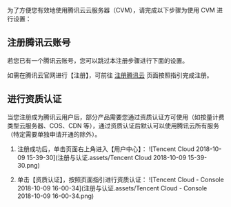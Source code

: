 为了方便您有效地使用腾讯云云服务器（CVM），请完成以下步骤为使用 CVM 进行设置：

## 注册腾讯云账号

若您已有一个腾讯云账号，您可以跳过本注册步骤进行下面的设置。

如需在腾讯云官网进行【注册】，可前往 [注册腾讯云](https://intl.cloud.tencent.com/register) 页面按照指引完成注册。

## 进行资质认证

当您注册成为腾讯云用户后，部分产品需要您通过资质认证方可使用（如按量计费类型云服务器、COS、CDN 等），通过资质认证后默认可以使用腾讯云所有服务（特定需要单独申请开通的除外）。

1. 注册成功后，单击页面右上角进入【用户中心】：
![Tencent Cloud 2018-10-09 15-39-30](注册与认证.assets/Tencent Cloud 2018-10-09 15-39-30.png)

2. 单击【资质认证】，按照页面指引进行资质认证：
![Tencent Cloud - Console 2018-10-09 16-00-34](注册与认证.assets/Tencent Cloud - Console 2018-10-09 16-00-34.png)

